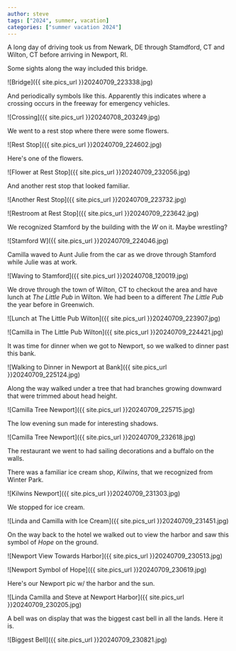 ```yaml
---
author: steve
tags: ["2024", summer, vacation]
categories: ["summer vacation 2024"]
---
```

A long day of driving took us from Newark, DE through Stamdford, CT and Wilton, CT before arriving in Newport, RI.  

Some sights along the way included this bridge.  

![Bridge]({{ site.pics_url }}20240709_223338.jpg)  

And periodically symbols like this. Apparently this indicates where a crossing occurs in the freeway for emergency vehicles.  

![Crossing]({{ site.pics_url }}20240708_203249.jpg)  

We went to a rest stop where there were some flowers.  

![Rest Stop]({{ site.pics_url }}20240709_224602.jpg)  

Here's one of the flowers.  

![Flower at Rest Stop]({{ site.pics_url }}20240709_232056.jpg)  

And another rest stop that looked familiar.  

![Another Rest Stop]({{ site.pics_url }}20240709_223732.jpg)  

![Restroom at Rest Stop]({{ site.pics_url }}20240709_223642.jpg)  

We recognized Stamford by the building with the *W* on it. Maybe wrestling?  

![Stamford W]({{ site.pics_url }}20240709_224046.jpg)  

Camilla waved to Aunt Julie from the car as we drove through Stamford while Julie was at work.  

![Waving to Stamford]({{ site.pics_url }}20240708_120019.jpg)  

We drove through the town of Wilton, CT to checkout the area and have lunch at *The Little Pub* in Wilton. We had been to a different *The Little Pub* the year before in Greenwich.  

![Lunch at The Little Pub Wilton]({{ site.pics_url }}20240709_223907.jpg)  

![Camilla in The Little Pub Wilton]({{ site.pics_url }}20240709_224421.jpg)  

It was time for dinner when we got to Newport, so we walked to dinner past this bank.  

![Walking to Dinner in Newport at Bank]({{ site.pics_url }}20240709_225124.jpg)  

Along the way walked under a tree that had branches growing downward that were trimmed about head height.  

![Camilla Tree Newport]({{ site.pics_url }}20240709_225715.jpg)  

The low evening sun made for interesting shadows.  

![Camilla Tree Newport]({{ site.pics_url }}20240709_232618.jpg)  

The restaurant we went to had sailing decorations and a buffalo on the walls. 

There was a familiar ice cream shop, *Kilwins*, that we recognized from Winter Park.  

![Kilwins Newport]({{ site.pics_url }}20240709_231303.jpg)  

We stopped for ice cream.  

![Linda and Camilla with Ice Cream]({{ site.pics_url }}20240709_231451.jpg)  

On the way back to the hotel we walked out to view the harbor and saw this symbol of *Hope* on the ground.  

![Newport View Towards Harbor]({{ site.pics_url }}20240709_230513.jpg)  

![Newport Symbol of Hope]({{ site.pics_url }}20240709_230619.jpg)  

Here's our Newport pic w/ the harbor and the sun.  

![Linda Camilla and Steve at Newport Harbor]({{ site.pics_url }}20240709_230205.jpg)  

A bell was on display that was the biggest cast bell in all the lands.  Here it is.  

![Biggest Bell]({{ site.pics_url }}20240709_230821.jpg)  

